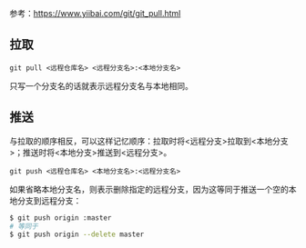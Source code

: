 参考：https://www.yiibai.com/git/git_pull.html

## 拉取

```
git pull <远程仓库名> <远程分支名>:<本地分支名>
```

只写一个分支名的话就表示远程分支名与本地相同。

## 推送

与拉取的顺序相反，可以这样记忆顺序：拉取时将<远程分支>拉取到<本地分支>；推送时将<本地分支>推送到<远程分支>。

```
git push <远程仓库名> <本地分支名>:<远程分支名>
```

如果省略本地分支名，则表示删除指定的远程分支，因为这等同于推送一个空的本地分支到远程分支：

```bash
$ git push origin :master
# 等同于
$ git push origin --delete master
```

